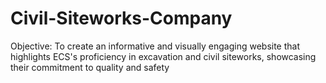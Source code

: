 # Civil-Siteworks-Company
Objective: To create an informative and visually engaging website that highlights ECS's proficiency in excavation and civil siteworks, showcasing their commitment to quality and safety
